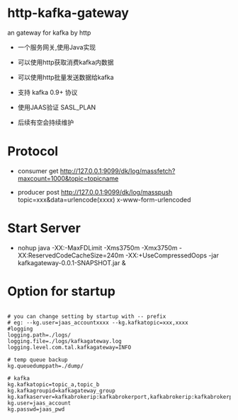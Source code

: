 # http-kafka-gateway
an gateway for kafka by http

 * 一个服务网关,使用Java实现
 * 可以使用http获取消费kafka内数据
 * 可以使用http批量发送数据给kafka
 * 支持 kafka 0.9+ 协议
 * 使用JAAS验证 SASL\_PLAN

 * 后续有空会持续维护

# Protocol

 * consumer get http://127.0.0.1:9099/dk/log/massfetch?maxcount=1000&topic=topicname


 * producer post http://127.0.0.1:9099/dk/log/masspush topic=xxx&data=urlencode(xxxx) x-www-form-urlencoded
 
 
 
 # Start Server
 * nohup java -XX:-MaxFDLimit -Xms3750m -Xmx3750m -XX:ReservedCodeCacheSize=240m -XX:+UseCompressedOops -jar kafkagateway-0.0.1-SNAPSHOT.jar &
 
 
 # Option for startup
<pre>
<code>
# you can change setting by startup with -- prefix
# eg: --kg.user=jaas_accountxxxx --kg.kafkatopic=xxx,xxxx
#logging
logging.path=./logs/
logging.file=./logs/kafkagateway.log
logging.level.com.tal.kafkagateway=INFO 

# temp queue backup
kg.queuedumppath=./dump/ 

# kafka
kg.kafkatopic=topic_a,topic_b
kg.kafkagroupid=kafkagateway_group
kg.kafkaserver=kafkabrokerip:kafkabrokerport,kafkabrokerip:kafkabrokerport
kg.user=jaas_account
kg.passwd=jaas_pwd 

</code>
</pre>